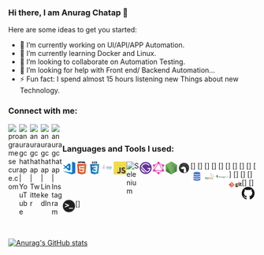 ### Hi there, I am Anurag Chatap 👋

Here are some ideas to get you started:

- 🔭 I’m currently working on UI/API/APP Automation.
- 🌱 I’m currently learning Docker and Linux.
- 👯 I’m looking to collaborate on Automation Testing.
- 🤔 I’m looking for help with Front end/ Backend Automation...
- ⚡ Fun fact:  I spend almost 15 hours listening new Things about new Technology.

### Connect with me:

[<img align="left" alt="programesecure.com" width="22px" src="https://cdn.iconscout.com/icon/premium/png-256-thumb/website-255-610491.png" />][website]
[<img align="left" alt="anuragchatap | YouTube" width="22px" src="https://upload.wikimedia.org/wikipedia/commons/thumb/0/09/YouTube_full-color_icon_%282017%29.svg/107px-YouTube_full-color_icon_%282017%29.svg.png" />][youtube]
[<img align="left" alt="anuragchatap | Twitter" width="22px" src="https://cdn3.iconfinder.com/data/icons/social-media-circle/512/circle-twitter-512.png" />][twitter]
[<img align="left" alt="anuragchatap | LinkedIn" width="22px" src="https://symbols.getvecta.com/stencil_87/39_linkedin-icon.bb10087100.svg" />][linkedin]
[<img align="left" alt="anuragchatap | Instagram" width="22px" src="https://img.shields.io/badge/Instagram-E4405F?style=for-the-badge&logo=instagram&logoColor=white" />][instagram]

<br />

### Languages and Tools I used:

[<img align="left" alt="Visual Studio Code" width="26px" src="https://raw.githubusercontent.com/github/explore/80688e429a7d4ef2fca1e82350fe8e3517d3494d/topics/visual-studio-code/visual-studio-code.png" />]
[<img align="left" alt="HTML5" width="26px" src="https://raw.githubusercontent.com/github/explore/80688e429a7d4ef2fca1e82350fe8e3517d3494d/topics/html/html.png" />]
[<img align="left" alt="CSS3" width="26px" src="https://raw.githubusercontent.com/github/explore/80688e429a7d4ef2fca1e82350fe8e3517d3494d/topics/css/css.png" />]
[<img align="left" alt="Java" width="26px" src="https://raw.githubusercontent.com/github/explore/80688e429a7d4ef2fca1e82350fe8e3517d3494d/topics/java/java.png" />]
[<img align="left" alt="JavaScript" width="26px" src="https://raw.githubusercontent.com/github/explore/80688e429a7d4ef2fca1e82350fe8e3517d3494d/topics/javascript/javascript.png" />]
[<img align="left" alt="Selenium" width="26px" src="https://camo.githubusercontent.com/4b95df4d6ca7a01afc25d27159804dc5a7d0df41d8131aaf50c9f84847dfda21/68747470733a2f2f73656c656e69756d2e6465762f696d616765732f73656c656e69756d5f6c6f676f5f7371756172655f677265656e2e706e67" />]
[<img align="left" alt="Gatsby" width="26px" src="https://raw.githubusercontent.com/github/explore/e94815998e4e0713912fed477a1f346ec04c3da2/topics/gatsby/gatsby.png" />]
[<img align="left" alt="GraphQL" width="26px" src="https://raw.githubusercontent.com/github/explore/80688e429a7d4ef2fca1e82350fe8e3517d3494d/topics/graphql/graphql.png" />]
[<img align="left" alt="Node.js" width="26px" src="https://raw.githubusercontent.com/github/explore/80688e429a7d4ef2fca1e82350fe8e3517d3494d/topics/nodejs/nodejs.png" />]
[<img align="left" alt="Deno" width="26px" src="https://raw.githubusercontent.com/github/explore/361e2821e2dea67711cde99c9c40ed357061cf27/topics/deno/deno.png" />]
[<img align="left" alt="SQL" width="26px" src="https://raw.githubusercontent.com/github/explore/80688e429a7d4ef2fca1e82350fe8e3517d3494d/topics/sql/sql.png" />]
[<img align="left" alt="MySQL" width="26px" src="https://raw.githubusercontent.com/github/explore/80688e429a7d4ef2fca1e82350fe8e3517d3494d/topics/mysql/mysql.png" />]
[<img align="left" alt="MongoDB" width="26px" src="https://raw.githubusercontent.com/github/explore/80688e429a7d4ef2fca1e82350fe8e3517d3494d/topics/mongodb/mongodb.png" />]
[<img align="left" alt="Git" width="26px" src="https://raw.githubusercontent.com/github/explore/80688e429a7d4ef2fca1e82350fe8e3517d3494d/topics/git/git.png" />]
[<img align="left" alt="GitHub" width="26px" src="https://raw.githubusercontent.com/github/explore/78df643247d429f6cc873026c0622819ad797942/topics/github/github.png" />]
[<img align="left" alt="Terminal" width="26px" src="https://raw.githubusercontent.com/github/explore/80688e429a7d4ef2fca1e82350fe8e3517d3494d/topics/terminal/terminal.png" />]

<br />
<br />

[website]: https://prograesecure.com
[twitter]: https://twitter.com/anuragchatap1
[youtube]: https://www.youtube.com/channel/UC1q01fIyHP9Pwpb6QxPXIjA
[instagram]: https://www.instagram.com/anuragchatap/
[linkedin]: https://www.linkedin.com/in/anuragchatap/?lipi=urn%3Ali%3Apage%3Ad_flagship3_feed%3BugiVvPgFQ7m1HIY7kPqWaw%3D%3D
[webdevplaylist]: https://www.youtube.com/playlist?list=PLkwxH9e_vrAJ0WbEsFA9W3I1W-g_BTsbt


[![Anurag's GitHub stats](https://github-readme-stats.vercel.app/api?username=achatap)](https://github.com/achatap/github-readme-stats)

